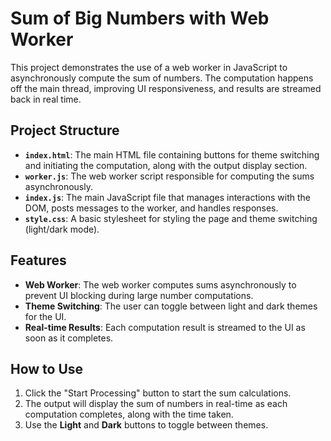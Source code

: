 # Sum of Big Numbers with Web Worker

This project demonstrates the use of a web worker in JavaScript to asynchronously compute the sum of numbers. The computation happens off the main thread, improving UI responsiveness, and results are streamed back in real time.

## Project Structure

- **`index.html`**: The main HTML file containing buttons for theme switching and initiating the computation, along with the output display section.
- **`worker.js`**: The web worker script responsible for computing the sums asynchronously.
- **`index.js`**: The main JavaScript file that manages interactions with the DOM, posts messages to the worker, and handles responses.
- **`style.css`**: A basic stylesheet for styling the page and theme switching (light/dark mode).

## Features

- **Web Worker**: The web worker computes sums asynchronously to prevent UI blocking during large number computations.
- **Theme Switching**: The user can toggle between light and dark themes for the UI.
- **Real-time Results**: Each computation result is streamed to the UI as soon as it completes.

## How to Use

1. Click the "Start Processing" button to start the sum calculations.
2. The output will display the sum of numbers in real-time as each computation completes, along with the time taken.
3. Use the **Light** and **Dark** buttons to toggle between themes.

